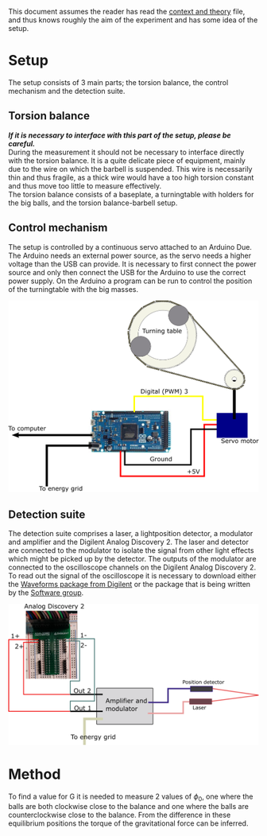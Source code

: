 This document assumes the reader has read the [context and theory](https://git.science.uu.nl/ued2020/experiment-design-2020/-/blob/master/projects/CavendishTorsionBalance_by_Geert_and_Jillis/ContextAndTheory.md) file, and thus knows roughly the aim of the experiment and has some idea of the setup.

# Setup
The setup consists of 3 main parts; the torsion balance, the control mechanism and the detection suite.

## Torsion balance
***If it is necessary to interface with this part of the setup, please be careful.***  
During the measurement it should not be necessary to interface directly with the torsion balance. 
It is a quite delicate piece of equipment, mainly due to the wire on which the barbell is suspended.
This wire is necessarily thin and thus fragile, as a thick wire would have a too high torsion constant and thus move too little to measure effectively.   
The torsion balance consists of a baseplate, a turningtable with holders for the big balls, and the torsion balance-barbell setup.

## Control mechanism
The setup is controlled by a continuous servo attached to an Arduino Due.
The Arduino needs an external power source, as the servo needs a higher voltage than the USB can provide.
It is necessary to first connect the power source and only then connect the USB for the Arduino to use the correct power supply.
On the Arduino a program can be run to control the position of the turningtable with the big masses. 

<img src="./Images/schematicController.png"  width="750"> 

## Detection suite
The detection suite comprises a laser, a lightposition detector, a modulator and amplifier and the Digilent Analog Discovery 2. 
The laser and detector are connected to the modulator to isolate the signal from other light effects which might be picked up by the detector. 
The outputs of the modulator are connected to the oscilloscope channels on the Digilent Analog Discovery 2.
To read out the signal of the oscilloscope it is necessary to download either the [Waveforms package from Digilent](https://store.digilentinc.com/waveforms-download-only/) or the package that is being written by the [Software group](https://git.science.uu.nl/ued2020/experiment-design-2020/-/tree/master/projects/SoftwareDesign_by_Nikita_Ravi_and_Jonno).



<img src="./Images/schematicMeasurer.png"  width="750"> 


# Method
To find a value for G it is needed to measure 2 values of $`\phi_0`$,
 one where the balls are both clockwise close to the balance and one where the balls are counterclockwise close to the balance.
From the difference in these equilibrium positions the torque of the gravitational force can be inferred.

